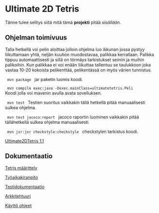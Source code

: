 # Ultimate 2D Tetris

Tänne tulee selitys siitä mitä tämä **projekti** pitää *sisällään*.

## Ohjelman toimivuus

Talla hetkellä voi pelin aloittaa jolloin ohjelma luo ikkunan jossa pystyy liikuttamaan yhtä, neljän kuution muodostavaa, palikkaa kerrallaan. Palikka tippuu automaattisesti ja sillä on törmäys tarkistukset seiniin ja muihin palikoihin. Kun palikkaa ei voi enään liikuttaa tallentuu se taulukkoon joka vastaa 10-20 kokoista pelikenttää, pelikentässä on myös värien tunnistus.

<code> mvn package </code> jar paketin luomis koodi.

<code> mvn compile exec:java -Dexec.mainClass=ultimatetetris.Peli </code> Koodi jolla voi mavenin avulla avata sovelluksen. 

<code> mvn test </code> Testien suoritus vaikkakin tällä hetkellä pitää manuaalisesti sulkea ohjelma.

<code> mvn test jacoco:report </code> jacoco raportin luominen vaikkakin pitää tällähetkellä sulkea ohjelma manuaalisesti.

<code> mvn jxr:jxr checkstyle:checkstyle </code> checkstylen tarkistus koodi.

[Ultimate2DTetris 1.1](https://github.com/LKonsta/ot-harjoitustyo/releases)

## Dokumentaatio

[Tetris määrittely](https://github.com/LKonsta/ot-harjoitustyo/blob/master/dokumentaatio/maarittelydokumentti.md)

[Työaikakiranpito](https://github.com/LKonsta/ot-harjoitustyo/blob/master/dokumentaatio/TyoTunnit.md)

[Testidokumentaatio](https://github.com/LKonsta/ot-harjoitustyo/blob/master/dokumentaatio/testausdokumentti.md)

[Arkkitehtuuri](https://github.com/LKonsta/ot-harjoitustyo/blob/master/dokumentaatio/Arkkitehtuuri.md)

[Käyttö ohjeet](https://github.com/LKonsta/ot-harjoitustyo/blob/master/dokumentaatio/kayttoohjeet.md)
